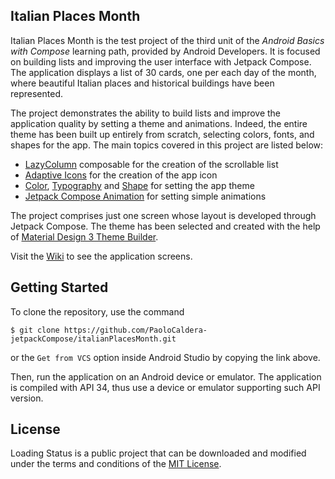 ## Italian Places Month

Italian Places Month is the test project of the third unit of the *Android Basics with Compose* learning path, provided by Android Developers. It is focused on building lists and improving the user interface with Jetpack Compose. The application displays a list of 30 cards, one per each day of the month, where beautiful Italian places and historical buildings have been represented.

The project demonstrates the ability to build lists and improve the application quality by setting a theme and animations. Indeed, the entire theme has been built up entirely from scratch, selecting colors, fonts, and shapes for the app. The main topics covered in this project are listed below:

* [LazyColumn](https://developer.android.com/reference/kotlin/androidx/compose/foundation/lazy/package-summary#LazyColumn(androidx.compose.ui.Modifier,androidx.compose.foundation.lazy.LazyListState,androidx.compose.foundation.layout.PaddingValues,kotlin.Boolean,androidx.compose.foundation.layout.Arrangement.Vertical,androidx.compose.ui.Alignment.Horizontal,androidx.compose.foundation.gestures.FlingBehavior,kotlin.Boolean,kotlin.Function1)) composable for the creation of the scrollable list
* [Adaptive Icons](https://developer.android.com/guide/practices/ui_guidelines/icon_design_adaptive) for the creation of the app icon
* [Color](https://m3.material.io/styles/color/overview), [Typography](https://m3.material.io/styles/typography/overview) and [Shape](https://m3.material.io/styles/shape/overview) for setting the app theme
* [Jetpack Compose Animation](https://developer.android.com/jetpack/compose/animation) for setting simple animations

The project comprises just one screen whose layout is developed through Jetpack Compose. The theme has been selected and created with the help of [Material Design 3 Theme Builder](https://m3.material.io/theme-builder#/custom).

Visit the [Wiki](https://github.com/PaoloCaldera-jetpackCompose/italianPlacesMonth/wiki) to see the application screens.


## Getting Started

To clone the repository, use the command
```
$ git clone https://github.com/PaoloCaldera-jetpackCompose/italianPlacesMonth.git
```
or the `Get from VCS` option inside Android Studio by copying the link above.

Then, run the application on an Android device or emulator. The application is compiled with API 34, thus use a device or emulator supporting such API version.


## License

Loading Status is a public project that can be downloaded and modified under the terms and conditions of the [MIT License](LICENSE).
